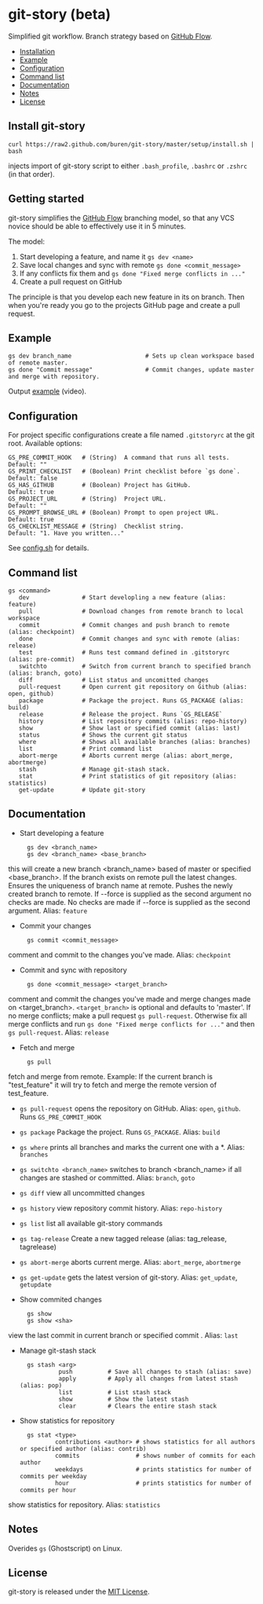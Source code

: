 # git-story (beta)


Simplified git workflow.
Branch strategy based on [GitHub Flow](http://scottchacon.com/2011/08/31/github-flow.html).

* [Installation](#install-git-story)
* [Example](#example)
* [Configuration](#configuration)
* [Command list](#command-list)
* [Documentation](#documentation)
* [Notes](#notes)
* [License](#license)

## Install git-story

    curl https://raw2.github.com/buren/git-story/master/setup/install.sh | bash
injects import of git-story script to either `.bash_profile`, `.bashrc` or `.zshrc` (in that order).

## Getting started
git-story simplifies the [GitHub Flow](http://scottchacon.com/2011/08/31/github-flow.html) branching model, so that any VCS novice should be able to effectively use it in 5 minutes.

The model:

1. Start developing a feature, and name it `gs dev <name>`
2. Save local changes and sync with remote `gs done <commit_message>`
3. If any conflicts fix them and `gs done "Fixed merge conflicts in ..."`
4. Create a pull request on GitHub

The principle is that you develop each new feature in its on branch. Then when you're ready you go to the projects GitHub page and create a pull request.

## Example

    gs dev branch_name                     # Sets up clean workspace based of remote master.
    gs done "Commit message"               # Commit changes, update master and merge with repository.
Output [example](http://showterm.io/79c9eb80cf3a4f23ab047) (video).

## Configuration
For project specific configurations create a file named `.gitstoryrc` at the git root.
Available options:

    GS_PRE_COMMIT_HOOK   # (String)  A command that runs all tests.     Default: ""
    GS_PRINT_CHECKLIST   # (Boolean) Print checklist before `gs done`.  Default: false
    GS_HAS_GITHUB        # (Boolean) Project has GitHub.                Default: true
    GS_PROJECT_URL       # (String)  Project URL.                       Default: ""
    GS_PROMPT_BROWSE_URL # (Boolean) Prompt to open project URL.        Default: true
    GS_CHECKLIST_MESSAGE # (String)  Checklist string.                  Default: "1. Have you written..."

See [config.sh](https://github.com/buren/git-story/blob/master/config.sh) for details.

## Command list

    gs <command>
       dev               # Start developling a new feature (alias: feature)
       pull              # Download changes from remote branch to local workspace
       commit            # Commit changes and push branch to remote (alias: checkpoint)
       done              # Commit changes and sync with remote (alias: release)
       test              # Runs test command defined in .gitstoryrc (alias: pre-commit)
       switchto          # Switch from current branch to specified branch (alias: branch, goto)
       diff              # List status and uncomitted changes
       pull-request      # Open current git repository on Github (alias: open, github)
       package           # Package the project. Runs GS_PACKAGE (alias: build)
       release           # Release the project. Runs `GS_RELEASE`
       history           # List repository commits (alias: repo-history)
       show              # Show last or specified commit (alias: last)
       status            # Shows the current git status
       where             # Shows all available branches (alias: branches)
       list              # Print command list
       abort-merge       # Aborts current merge (alias: abort_merge, abortmerge)
       stash             # Manage git-stash stack.
       stat              # Print statistics of git repository (alias: statistics)
       get-update        # Update git-story

## Documentation

* Start developing a feature

        gs dev <branch_name>
        gs dev <branch_name> <base_branch>
this will create a new branch <branch_name> based of master or specified <base_branch>. If the branch exists on remote pull the latest changes. Ensures the uniqueness of branch name at remote. Pushes the newly created branch to remote.
If --force is supplied as the second argument no checks are made.
No checks are made if --force is supplied as the second argument.
Alias: `feature`
* Commit your changes

        gs commit <commit_message>
comment and commit to the changes you've made.
Alias: `checkpoint`
* Commit and sync with repository

        gs done <commit_message> <target_branch>
comment and commit the changes you've made and merge changes made on <target_branch>.
`<target_branch>` is optional and defaults to 'master'.
If no merge conflicts; make a pull request `gs pull-request`. Otherwise fix all merge conflicts and run `gs done "Fixed merge conflicts for ..."` and then `gs pull-request`.
Alias: `release`
* Fetch and merge

        gs pull
fetch and merge from remote.
Example: If the current branch is "test_feature" it will try to fetch and merge the remote version of test_feature.
* ```gs pull-request``` opens the repository on GitHub. Alias: `open`, `github`. Runs `GS_PRE_COMMIT_HOOK`
* ```gs package``` Package the project. Runs `GS_PACKAGE`. Alias: `build`
* ```gs where``` prints all branches and marks the current one with a *. Alias: `branches`
* ```gs switchto <branch_name>``` switches to branch <branch_name> if all changes are stashed or committed. Alias: `branch`, `goto`
* ```gs diff``` view all uncommitted changes
* ```gs history``` view repository commit history. Alias: `repo-history`
* ```gs list``` list all available git-story commands
* ```gs tag-release``` Create a new tagged release (alias: tag_release, tagrelease)
* ```gs abort-merge``` aborts current merge. Alias: `abort_merge`, `abortmerge`
* ```gs get-update``` gets the latest version of git-story. Alias: `get_update`, `getupdate`
* Show commited changes

        gs show
        gs show <sha>
view the last commit in current branch or specified commit <sha>.
Alias: `last`
* Manage git-stash stack

        gs stash <arg>
                 push          # Save all changes to stash (alias: save)
                 apply         # Apply all changes from latest stash (alias: pop)
                 list          # List stash stack
                 show          # Show the latest stash
                 clear         # Clears the entire stash stack
* Show statistics for repository

        gs stat <type>
                contributions <author> # shows statistics for all authors or specified author (alias: contrib)
                commits                # shows number of commits for each author
                weekdays               # prints statistics for number of commits per weekday
                hour                   # prints statistics for number of commits per hour
show statistics for repository.
Alias: `statistics`

## Notes
Overides ```gs``` (Ghostscript) on Linux.

## License
git-story is released under the [MIT License](https://github.com/buren/git-story/blob/master/LICENSE).
